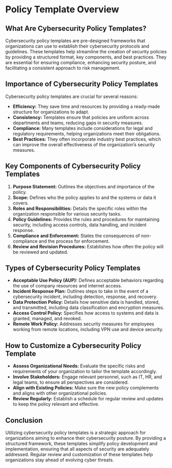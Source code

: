 # Policy Template Overview

## What Are Cybersecurity Policy Templates?

Cybersecurity policy templates are pre-designed frameworks that organizations can use to establish their cybersecurity protocols and guidelines. These templates help streamline the creation of security policies by providing a structured format, key components, and best practices. They are essential for ensuring compliance, enhancing security posture, and facilitating a consistent approach to risk management.

## Importance of Cybersecurity Policy Templates

Cybersecurity policy templates are crucial for several reasons:

* **Efficiency:** They save time and resources by providing a ready-made structure for organizations to adapt.
* **Consistency:** Templates ensure that policies are uniform across departments and teams, reducing gaps in security measures.
* **Compliance:** Many templates include considerations for legal and regulatory requirements, helping organizations meet their obligations.
* **Best Practices:** They often incorporate industry best practices, which can improve the overall effectiveness of the organization’s security measures.

## Key Components of Cybersecurity Policy Templates

1. **Purpose Statement:** Outlines the objectives and importance of the policy.
2. **Scope:** Defines who the policy applies to and the systems or data it covers.
3. **Roles and Responsibilities:** Details the specific roles within the organization responsible for various security tasks.
4. **Policy Guidelines:** Provides the rules and procedures for maintaining security, including access controls, data handling, and incident response.
5. **Compliance and Enforcement:** States the consequences of non-compliance and the process for enforcement.
6. **Review and Revision Procedures:** Establishes how often the policy will be reviewed and updated.

## Types of Cybersecurity Policy Templates

* **Acceptable Use Policy (AUP):** Defines acceptable behaviors regarding the use of company resources and internet access.
* **Incident Response Plan:** Outlines steps to take in the event of a cybersecurity incident, including detection, response, and recovery.
* **Data Protection Policy:** Details how sensitive data is handled, stored, and transmitted, including data classification and encryption measures.
* **Access Control Policy:** Specifies how access to systems and data is granted, managed, and revoked.
* **Remote Work Policy:** Addresses security measures for employees working from remote locations, including VPN use and device security.

## How to Customize a Cybersecurity Policy Template

* **Assess Organizational Needs:** Evaluate the specific risks and requirements of your organization to tailor the template accordingly.
* **Involve Stakeholders:** Engage relevant personnel, such as IT, HR, and legal teams, to ensure all perspectives are considered.
* **Align with Existing Policies:** Make sure the new policy complements and aligns with other organizational policies.
* **Review Regularly:** Establish a schedule for regular review and updates to keep the policy relevant and effective.

## Conclusion

Utilizing cybersecurity policy templates is a strategic approach for organizations aiming to enhance their cybersecurity posture. By providing a structured framework, these templates simplify policy development and implementation, ensuring that all aspects of security are adequately addressed. Regular review and customization of these templates help organizations stay ahead of evolving cyber threats.
